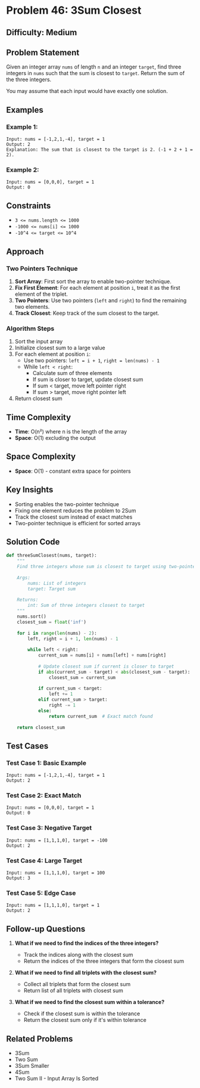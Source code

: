 # Problem 46: 3Sum Closest

## Difficulty: Medium

## Problem Statement

Given an integer array `nums` of length `n` and an integer `target`, find three integers in `nums` such that the sum is closest to `target`. Return the sum of the three integers.

You may assume that each input would have exactly one solution.

## Examples

### Example 1:
```
Input: nums = [-1,2,1,-4], target = 1
Output: 2
Explanation: The sum that is closest to the target is 2. (-1 + 2 + 1 = 2).
```

### Example 2:
```
Input: nums = [0,0,0], target = 1
Output: 0
```

## Constraints

- `3 <= nums.length <= 1000`
- `-1000 <= nums[i] <= 1000`
- `-10^4 <= target <= 10^4`

## Approach

### Two Pointers Technique

1. **Sort Array**: First sort the array to enable two-pointer technique.
2. **Fix First Element**: For each element at position `i`, treat it as the first element of the triplet.
3. **Two Pointers**: Use two pointers (`left` and `right`) to find the remaining two elements.
4. **Track Closest**: Keep track of the sum closest to the target.

### Algorithm Steps

1. Sort the input array
2. Initialize closest sum to a large value
3. For each element at position `i`:
   - Use two pointers: `left = i + 1`, `right = len(nums) - 1`
   - While `left < right`:
     - Calculate sum of three elements
     - If sum is closer to target, update closest sum
     - If sum < target, move left pointer right
     - If sum > target, move right pointer left
4. Return closest sum

## Time Complexity

- **Time**: O(n²) where n is the length of the array
- **Space**: O(1) excluding the output

## Space Complexity

- **Space**: O(1) - constant extra space for pointers

## Key Insights

- Sorting enables the two-pointer technique
- Fixing one element reduces the problem to 2Sum
- Track the closest sum instead of exact matches
- Two-pointer technique is efficient for sorted arrays

## Solution Code

```python
def threeSumClosest(nums, target):
    """
    Find three integers whose sum is closest to target using two-pointer technique.
    
    Args:
        nums: List of integers
        target: Target sum
        
    Returns:
        int: Sum of three integers closest to target
    """
    nums.sort()
    closest_sum = float('inf')
    
    for i in range(len(nums) - 2):
        left, right = i + 1, len(nums) - 1
        
        while left < right:
            current_sum = nums[i] + nums[left] + nums[right]
            
            # Update closest sum if current is closer to target
            if abs(current_sum - target) < abs(closest_sum - target):
                closest_sum = current_sum
            
            if current_sum < target:
                left += 1
            elif current_sum > target:
                right -= 1
            else:
                return current_sum  # Exact match found
    
    return closest_sum
```

## Test Cases

### Test Case 1: Basic Example
```
Input: nums = [-1,2,1,-4], target = 1
Output: 2
```

### Test Case 2: Exact Match
```
Input: nums = [0,0,0], target = 1
Output: 0
```

### Test Case 3: Negative Target
```
Input: nums = [1,1,1,0], target = -100
Output: 2
```

### Test Case 4: Large Target
```
Input: nums = [1,1,1,0], target = 100
Output: 3
```

### Test Case 5: Edge Case
```
Input: nums = [1,1,1,0], target = 1
Output: 2
```

## Follow-up Questions

1. **What if we need to find the indices of the three integers?**
   - Track the indices along with the closest sum
   - Return the indices of the three integers that form the closest sum

2. **What if we need to find all triplets with the closest sum?**
   - Collect all triplets that form the closest sum
   - Return list of all triplets with closest sum

3. **What if we need to find the closest sum within a tolerance?**
   - Check if the closest sum is within the tolerance
   - Return the closest sum only if it's within tolerance

## Related Problems

- 3Sum
- Two Sum
- 3Sum Smaller
- 4Sum
- Two Sum II - Input Array Is Sorted
